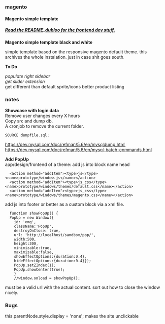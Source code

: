 ### magento
#### Magento simple template
  
##### [Read the README_dubloo for the frontend dev stuff.](https://github.com/mthjn/magento/blob/master/README_dubloo.md)  
  
**Magento simple template black and white**   
  
simple template based on the responsive magento default theme.
this archives the whole instalation. just in case shit goes south.
  
  
**To Do**  
  
*populate right sidebar*  
*get slider extension*  
get different than default sprite/icons
better product listing
   
   
### notes
   
   
**Showcase with login data**  
Remove user changes every X hours  
Copy src and dump db.  
A cronjob to remove the current folder.  
  
    SOURCE dumpfile.sql;
   
https://dev.mysql.com/doc/refman/5.6/en/mysqldump.html  
https://dev.mysql.com/doc/refman/5.6/en/mysql-batch-commands.html  
   
   
**Add PopUp**  
app/design/frontend of a theme: add js into block name head

      <action method="addItem"><type>js</type><name>prototype/window.js</name></action>
      <action method="addItem"><type>js_css</type><name>prototype/windows/themes/default.css</name></action>
      <action method="addItem"><type>js_css</type><name>prototype/windows/themes/magento.css</name></action>
  
add js into footer or better as a custom block via a xml file.
      
      
   
      function showPopUp() {
      PopUp = new Window({
        id: 'omg',
        className:'PopUp',
        destroyOnClose: true,
        url: 'http://localhost/sandbox/pop/',
        width:500,
        height:300,
        minimizable:true,
        maximizable:false,
        showEffectOptions:{duration:0.4},
        hideEffectOptions:{duration:0.4}});
        PopUp.setZIndex(1);
        PopUp.showCenter(true);
        }
        //window.onload = showPopUp();
          
        
  must be a valid url with the actual content. sort out how to close the window nicely.  
    
  ### Bugs  
  this.parentNode.style.display = 'none'; makes the site unclickable  
